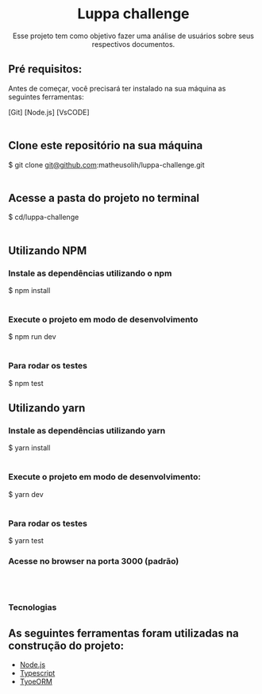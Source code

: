 <h1 align="center">Luppa challenge</h1>

<p align="center">Esse projeto tem como objetivo fazer uma análise de usuários sobre seus respectivos documentos.</p>

## Pré requisitos:

Antes de começar, você precisará ter instalado na sua máquina as seguintes ferramentas:

[Git] [Node.js] [VsCODE]
<br><br/>

## Clone este repositório na sua máquina

$ git clone git@github.com:matheusolih/luppa-challenge.git
<br><br/>

## Acesse a pasta do projeto no terminal

$ cd/luppa-challenge
<br><br/>

## Utilizando NPM

### Instale as dependências utilizando o npm

$ npm install
<br><br/>

### Execute o projeto em modo de desenvolvimento

$ npm run dev
<br><br/>

### Para rodar os testes

$ npm test

## Utilizando yarn

### Instale as dependências utilizando yarn

$ yarn install
<br><br/>

### Execute o projeto em modo de desenvolvimento:

$ yarn dev
<br><br/>

### Para rodar os testes

$ yarn test

### Acesse no browser na porta 3000 (padrão)

<br><br/>

### Tecnologias

## As seguintes ferramentas foram utilizadas na construção do projeto:

- [Node.js](https://nodejs.org/en/)
- [Typescript](https://www.typescriptlang.org/)
- [TyoeORM](https://typeorm.io/#/)
